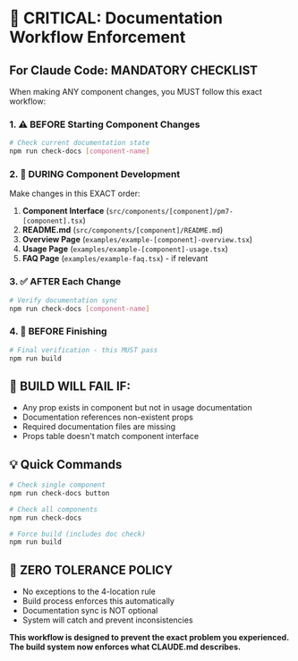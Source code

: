 # 🚨 CRITICAL: Documentation Workflow Enforcement

## For Claude Code: MANDATORY CHECKLIST

When making ANY component changes, you MUST follow this exact workflow:

### 1. ⚠️ BEFORE Starting Component Changes
```bash
# Check current documentation state
npm run check-docs [component-name]
```

### 2. 🔄 DURING Component Development
Make changes in this EXACT order:

1. **Component Interface** (`src/components/[component]/pm7-[component].tsx`)
2. **README.md** (`src/components/[component]/README.md`)
3. **Overview Page** (`examples/example-[component]-overview.tsx`)
4. **Usage Page** (`examples/example-[component]-usage.tsx`)
5. **FAQ Page** (`examples/example-faq.tsx`) - if relevant

### 3. ✅ AFTER Each Change
```bash
# Verify documentation sync
npm run check-docs [component-name]
```

### 4. 🎯 BEFORE Finishing
```bash
# Final verification - this MUST pass
npm run build
```

## 🚫 BUILD WILL FAIL IF:
- Any prop exists in component but not in usage documentation
- Documentation references non-existent props
- Required documentation files are missing
- Props table doesn't match component interface

## 💡 Quick Commands
```bash
# Check single component
npm run check-docs button

# Check all components
npm run check-docs

# Force build (includes doc check)
npm run build
```

## 🎯 ZERO TOLERANCE POLICY
- No exceptions to the 4-location rule
- Build process enforces this automatically
- Documentation sync is NOT optional
- System will catch and prevent inconsistencies

**This workflow is designed to prevent the exact problem you experienced. The build system now enforces what CLAUDE.md describes.**